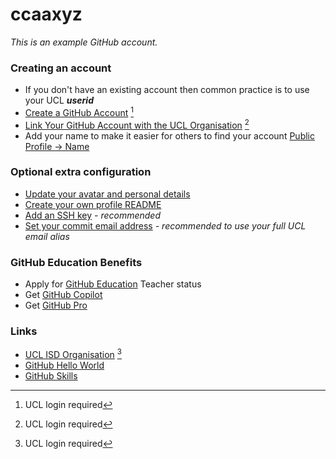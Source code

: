 <!--
**ccaaxyz/ccaaxyz** is a ✨ _special_ ✨ repository because its `README.md` (this file) appears on your GitHub profile.

Here are some ideas to get you started:

- 🔭 I’m currently working on ...
- 🌱 I’m currently learning ...
- 👯 I’m looking to collaborate on ...
- 🤔 I’m looking for help with ...
- 💬 Ask me about ...
- 📫 How to reach me: ...
- 😄 Pronouns: ...
- ⚡ Fun fact: ...
-->

# ccaaxyz

_This is an example GitHub account._



### Creating an account

- If you don't have an existing account then common practice is to use your UCL **_userid_**
- [Create a GitHub Account](https://wiki.ucl.ac.uk/display/DP/Create+a+GitHub+Account) [^1]
- [Link Your GitHub Account with the UCL Organisation](https://wiki.ucl.ac.uk/display/DP/Link+Your+GitHub+Account+with+the+UCL+Organization) [^1]
- Add your name to make it easier for others to find your account [Public Profile -> Name](https://github.com/settings/profile)

### Optional extra configuration

- [Update your avatar and personal details](https://docs.github.com/en/account-and-profile/setting-up-and-managing-your-github-profile/customizing-your-profile/personalizing-your-profile)
- [Create your own profile README](https://docs.github.com/en/account-and-profile/setting-up-and-managing-your-github-profile/customizing-your-profile/managing-your-profile-readme)
- [Add an SSH key](https://docs.github.com/en/authentication/connecting-to-github-with-ssh/about-ssh) _- recommended_
- [Set your commit email address](https://docs.github.com/en/enterprise-server@3.3/account-and-profile/setting-up-and-managing-your-personal-account-on-github/managing-email-preferences/setting-your-commit-email-address) _- recommended to use your full UCL email alias_

### GitHub Education Benefits

- Apply for [GitHub Education](https://education.github.com/benefits) Teacher status
- Get [GitHub Copilot](https://github.com/settings/copilot)
- Get [GitHub Pro](https://docs.github.com/en/get-started/learning-about-github/githubs-products#github-pro)

### Links

- [UCL ISD Organisation](https://github.com/ucl-isd) [^1]
- [GitHub Hello World](https://docs.github.com/en/get-started/quickstart/hello-world)
- [GitHub Skills](https://skills.github.com/)

[^1]: UCL login required
